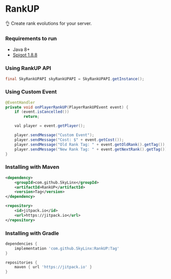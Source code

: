 # RankUP
👌 Create rank evolutions for your server.

### <h3>Requirements to run
* Java 8+
* [Spigot 1.8.8](https://cdn.getbukkit.org/spigot/spigot-1.8.8-R0.1-SNAPSHOT-latest.jar)

<h3>Using RankUP API</h3>

```java
final SkyRankUPAPI skyRankUPAPI = SkyRankUPAPI.getInstance();
```

<h3>Using Custom Event</h3>

```java
@EventHandler
private void onPlayerRankUP(PlayerRankUPEvent event) {
    if (event.isCancelled())
        return;

    val player = event.getPlayer();

    player.sendMessage("Custom Event");
    player.sendMessage("Cost: $" + event.getCost());
    player.sendMessage("Old Rank Tag: " + event.getOldRank().getTag());
    player.sendMessage("New Rank Tag: " + event.getNextRank().getTag());
}
```

<h3>Installing with Maven</h3>

```xml
<dependency>
    <groupId>com.github.SkyLinx</groupId>
    <artifactId>RankUP</artifactId>
    <version>Tag</version>
</dependency>
```

```xml
<repository>
    <id>jitpack.io</id>
    <url>https://jitpack.io</url>
</repository>
```

<h3>Installing with Gradle</h3>

```gradle
dependencies {
    implementation 'com.github.SkyLinx:RankUP:Tag'
}
```

```gradle
repositories {
    maven { url 'https://jitpack.io' }
}
```
